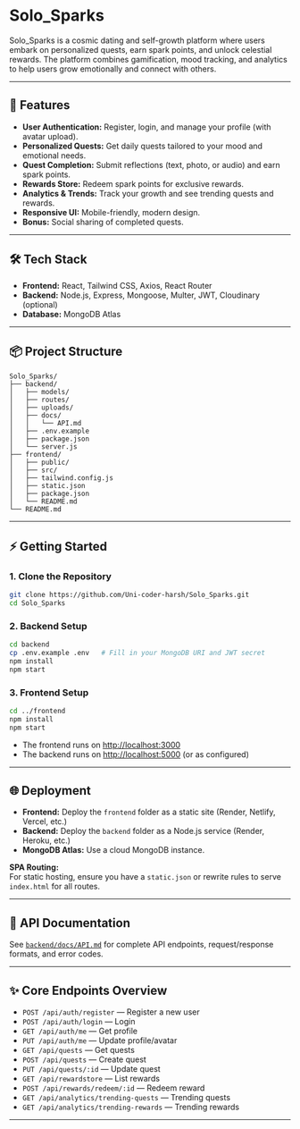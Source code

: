 # Solo_Sparks

Solo_Sparks is a cosmic dating and self-growth platform where users embark on personalized quests, earn spark points, and unlock celestial rewards. The platform combines gamification, mood tracking, and analytics to help users grow emotionally and connect with others.

---

## 🚀 Features

- **User Authentication:** Register, login, and manage your profile (with avatar upload).
- **Personalized Quests:** Get daily quests tailored to your mood and emotional needs.
- **Quest Completion:** Submit reflections (text, photo, or audio) and earn spark points.
- **Rewards Store:** Redeem spark points for exclusive rewards.
- **Analytics & Trends:** Track your growth and see trending quests and rewards.
- **Responsive UI:** Mobile-friendly, modern design.
- **Bonus:** Social sharing of completed quests.

---

## 🛠️ Tech Stack

- **Frontend:** React, Tailwind CSS, Axios, React Router
- **Backend:** Node.js, Express, Mongoose, Multer, JWT, Cloudinary (optional)
- **Database:** MongoDB Atlas

---

## 📦 Project Structure

```
Solo_Sparks/
├── backend/
│   ├── models/
│   ├── routes/
│   ├── uploads/
│   ├── docs/
│   │   └── API.md
│   ├── .env.example
│   ├── package.json
│   └── server.js
├── frontend/
│   ├── public/
│   ├── src/
│   ├── tailwind.config.js
│   ├── static.json
│   ├── package.json
│   └── README.md
└── README.md
```

---

## ⚡ Getting Started

### 1. **Clone the Repository**

```bash
git clone https://github.com/Uni-coder-harsh/Solo_Sparks.git
cd Solo_Sparks
```

### 2. **Backend Setup**

```bash
cd backend
cp .env.example .env   # Fill in your MongoDB URI and JWT secret
npm install
npm start
```

### 3. **Frontend Setup**

```bash
cd ../frontend
npm install
npm start
```

- The frontend runs on [http://localhost:3000](http://localhost:3000)
- The backend runs on [http://localhost:5000](http://localhost:5000) (or as configured)

---

## 🌐 Deployment

- **Frontend:** Deploy the `frontend` folder as a static site (Render, Netlify, Vercel, etc.)
- **Backend:** Deploy the `backend` folder as a Node.js service (Render, Heroku, etc.)
- **MongoDB Atlas:** Use a cloud MongoDB instance.

**SPA Routing:**  
For static hosting, ensure you have a `static.json` or rewrite rules to serve `index.html` for all routes.

---

## 📖 API Documentation

See [`backend/docs/API.md`](backend/docs/API.md) for complete API endpoints, request/response formats, and error codes.

---

## ✨ Core Endpoints Overview

- `POST /api/auth/register` — Register a new user
- `POST /api/auth/login` — Login
- `GET /api/auth/me` — Get profile
- `PUT /api/auth/me` — Update profile/avatar
- `GET /api/quests` — Get quests
- `POST /api/quests` — Create quest
- `PUT /api/quests/:id` — Update quest
- `GET /api/rewardstore` — List rewards
- `POST /api/rewards/redeem/:id` — Redeem reward
- `GET /api/analytics/trending-quests` — Trending quests
- `GET /api/analytics/trending-rewards` — Trending rewards

---
